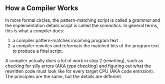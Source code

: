 ## How a Compiler Works
In more formal circles, the pattern-matching script is called a *grammar* and the implementation details script is called the *semantics*.  In general terms, this is what a *compiler* does:
1. a compiler pattern-matches incoming program text
2. a compiler rewrites and reformats the matched bits of the program text to produce a final script.

A compiler actually does a lot of work in step 2 (rewriting), such as checking for silly errors (AKA *type checking*) and figuring out what the rewritten code must look like for every target CPU (AKA code emission).  The principles are the same, but the details are different.
